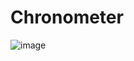 # Chronometer
![image](https://user-images.githubusercontent.com/62793862/169672483-5b18714d-7c80-45ff-bcf3-abdf682d17d6.png)

